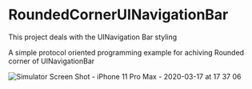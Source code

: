 # RoundedCornerUINavigationBar
This project deals with the UINavigation Bar styling

A simple protocol oriented programming example for achiving Rounded corner of UINavigationBar 

![Simulator Screen Shot - iPhone 11 Pro Max - 2020-03-17 at 17 37 06](https://user-images.githubusercontent.com/32072541/76855713-b973ea80-6877-11ea-9ffe-96f4b5cbb38e.png)
